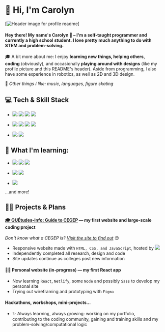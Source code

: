# 👋 Hi, I'm Carolyn

[![Header image for profile readme](https://raw.githubusercontent.com/cw118/<OWNER>/<OWNER>/readme_header.png "Header")]

#### Hey there! My name's Carolyn 🤗 – I'm a self-taught programmer and currently a high school student. I love pretty much anything to do with STEM and problem-solving.
🎓 A bit more about me: I enjoy **learning new things, helping others, coding** (obviously), and occasionally **playing around with designs** (like my profile picture and this README's header). Aside from programming, I also have some experience in robotics, as well as 2D and 3D design.

<!--
✅ Curious and eager to improve

✅ Passionate

✅ Hard-working
-->

📌 *Other things I like: music, languages, figure skating*

## 💻 Tech & Skill Stack
- ![](https://img.shields.io/badge/Code-C-informational?style=flat&logo=C&logoColor=white&color=2bbc8a&logoWidth=18)
![](https://img.shields.io/badge/Code-Python-informational?style=flat&logo=Python&logoColor=white&color=2bbc8a&logoWidth=18)
![](https://img.shields.io/badge/Framework-Flask-informational?style=flat&logo=flask&logoColor=white&color=2bbc8a&logoWidth=18)
![](https://img.shields.io/badge/Database-SQL-informational?style=flat&logo=sqlite&logoColor=white&color=red)

- ![](https://img.shields.io/badge/Code-JavaScript-informational?style=flat&logo=javascript&logoColor=white&color=ff9933&logoWidth=18)
![](https://img.shields.io/badge/Frontend-HTML-informational?style=flat&logo=html5&logoColor=white&color=ff9933&logoWidth=18)
![](https://img.shields.io/badge/Frontend-CSS-informational?style=flat&logo=css3&logoColor=white&color=ff9933&logoWidth=18)
![](https://img.shields.io/badge/Frontend-Bootstrap-informational?style=flat&logo=bootstrap&logoColor=white&color=ff9933&logoWidth=18)

- ![](https://img.shields.io/badge/Editor-VS_Code-informational?style=flat&logo=visualstudiocode&logoColor=white&color=0078d7&logoWidth=18)
![](https://img.shields.io/badge/Basic_computer--aided_design-AutoCAD-informational?style=flat&logo=autodesk&logoColor=white&color=0078d7&logoWidth=18)

## 🌱 What I'm learning:
- ![](https://img.shields.io/badge/Code-C++-informational?style=flat&logo=cplusplus&logoColor=white&color=success&logoWidth=18)
![](https://img.shields.io/badge/Frontend-ReactJS-informational?style=flat&logo=react&logoColor=white&color=success&logoWidth=18)
![](https://img.shields.io/badge/Backend-NodeJS-informational?style=flat&logo=nodedotjs&logoColor=white&color=success&logoWidth=18)

- ![](https://img.shields.io/badge/Database/Tool-Microsoft_SQL_Server-informational?style=flat&logo=microsoftsqlserver&logoColor=white&color=yellow&logoWidth=18)
![](https://img.shields.io/badge/Tool-Git-informational?style=flat&logo=git&logoColor=white&color=yellow&logoWidth=18)

- ![](https://img.shields.io/badge/Software-Figma-informational?style=flat&logo=figma&logoColor=white&color=ff69b4&logoWidth=18)

...and more!

## 💼🔭 Projects & Plans
#### [🎓 QUÉtudes-info: Guide to CEGEP](https://github.com/cw118/quetudesinfo) — my first website and large-scale coding project
*Don't know what a CEGEP is? [Visit the site to find out](https://cw118.github.io/quetudesinfo/)* 😊
- Responsive website made with `HTML, CSS, and JavaScript`, hosted by ![](https://img.shields.io/badge/GitHub_Pages-informational?style=flat&logo=github&logoColor=white&color=1a1a1a&logoWidth=16)
- Independently completed all research, design and code
- Site updates continue as colleges post new information

#### 👩‍💻 Personal website (in-progress) — my first React app
- Now learning `React`, `Netlify`, some `Node` and possibly `Sass` to develop my personal site
- Trying out wireframing and prototyping with `Figma`

#### Hackathons, workshops, mini-projects...
- ✨ Always learning, always growing: working on my portfolio, contributing to the coding community, gaining and training skills and my problem-solving/computational logic
